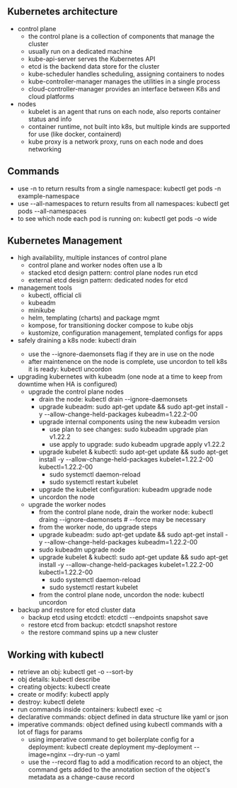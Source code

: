## Kubernetes architecture
- control plane
  - the control plane is a collection of components that manage the cluster
  - usually run on a dedicated machine
  - kube-api-server serves the Kubernetes API
  - etcd is the backend data store for the cluster
  - kube-scheduler handles scheduling, assigning containers to nodes
  - kube-controller-manager manages the utilities in a single process
  - cloud-controller-manager provides an interface between K8s and cloud platforms
- nodes
  - kubelet is an agent that runs on each node, also reports container status and info
  - container runtime, not built into k8s, but multiple kinds are supported for use (like docker, containerd)
  - kube proxy is a network proxy, runs on each node and does networking

## Commands
- use -n to return results from a single namespace: kubectl get pods -n example-namespace
- use --all-namespaces to return results from all namespaces: kubectl get pods --all-namespaces
- to see which node each pod is running on: kubectl get pods -o wide

## Kubernetes Management
- high availability, multiple instances of control plane
  - control plane and worker nodes often use a lb
  - stacked etcd design pattern: control plane nodes run etcd
  - external etcd design pattern: dedicated nodes for etcd 
- management tools
  - kubectl, official cli
  - kubeadm
  - minikube
  - helm, templating (charts) and package mgmt
  - kompose, for transitioning docker compose to kube objs
  - kustomize, configuration management, templated configs for apps
- safely draining a k8s node: kubectl drain <node name>
  - use the --ignore-daemonsets flag if they are in use on the node
  - after maintenence on the node is complete, use uncordon to tell k8s it is ready: kubectl uncordon <node name>
- upgrading kubernetes with kubeadm (one node at a time to keep from downtime when HA is configured)
  - upgrade the control plane nodes
    - drain the node: kubectl drain <node name> --ignore-daemonsets
    - upgrade kubeadm: sudo apt-get update && sudo apt-get install -y --allow-change-held-packages kubeadm=1.22.2-00
    - upgrade internal components using the new kubeadm version
      - use plan to see changes: sudo kubeadm upgrade plan v1.22.2
      - use apply to upgrade: sudo kubeadm upgrade apply v1.22.2
    - upgrade kubelet & kubectl: sudo apt-get update && sudo apt-get install -y --allow-change-held-packages kubelet=1.22.2-00 kubectl=1.22.2-00
      - sudo systemctl daemon-reload
      - sudo systemctl restart kubelet
    - upgrade the kubelet configuration: kubeadm upgrade node
    - uncordon the node
  - upgrade the worker nodes
    - from the control plane node, drain the worker node: kubectl draing <node name> --ignore-daemonsets # --force may be necessary
    - from the worker node, do upgrade steps
    - upgrade kubeadm: sudo apt-get update && sudo apt-get install -y --allow-change-held-packages kubeadm=1.22.2-00
    - sudo kubeadm upgrade node
    - upgrade kubelet & kubectl: sudo apt-get update && sudo apt-get install -y --allow-change-held-packages kubelet=1.22.2-00 kubectl=1.22.2-00
      - sudo systemctl daemon-reload
      - sudo systemctl restart kubelet
    - from the control plane node, uncordon the node: kubectl uncordon <node name>
- backup and restore for etcd cluster data
  - backup etcd using etcdctl: etcdctl --endpoints <endpoint> snapshot save <file name>
  - restore etcd from backup: etcdctl snapshot restore <file name>
  - the restore command spins up a new cluster

## Working with kubectl
- retrieve an obj: kubectl get <object type> <object name> -o <output format> --sort-by <JSON Path>
- obj details: kubectl describe
- creating objects: kubectl create
- create or modify: kubectl apply
- destroy: kubectl delete
- run commands inside containers: kubectl exec <pod name> -c <container name>
- declarative commands: object defined in data structure like yaml or json
- imperative commands: object defined using kubectl commands with a lot of flags for params
  - using imperative command to get boilerplate config for a deployment: kubectl create deployment my-deployment --image=nginx --dry-run -o yaml
  - use the --record flag to add a modification record to an object, the command gets added to the annotation section of the object's metadata as a change-cause record


